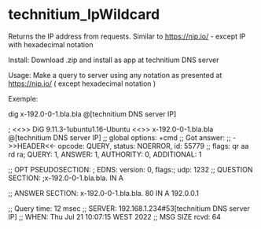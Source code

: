 # technitium_IpWildcard
Returns the IP address from requests. Similar to https://nip.io/ - except IP with hexadecimal notation

Install:
Download .zip and install as app at technitium DNS server

Usage:
Make a query to server using any notation as presented at https://nip.io/ ( except hexadecimal notation )

Exemple:

dig x-192.0-0-1.bla.bla @[technitium DNS server IP]

; <<>> DiG 9.11.3-1ubuntu1.16-Ubuntu <<>> x-192.0-0-1.bla.bla @[technitium DNS server IP]
;; global options: +cmd
;; Got answer:
;; ->>HEADER<<- opcode: QUERY, status: NOERROR, id: 55779
;; flags: qr aa rd ra; QUERY: 1, ANSWER: 1, AUTHORITY: 0, ADDITIONAL: 1

;; OPT PSEUDOSECTION:
; EDNS: version: 0, flags:; udp: 1232
;; QUESTION SECTION:
;x-192.0-0-1.bla.bla.           IN      A

;; ANSWER SECTION:
x-192.0-0-1.bla.bla.    80      IN      A       192.0.0.1

;; Query time: 12 msec
;; SERVER: 192.168.1.234#53[technitium DNS server IP]
;; WHEN: Thu Jul 21 10:07:15 WEST 2022
;; MSG SIZE  rcvd: 64
